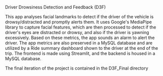 Driver Drowsiness Detection and Feedback (D3F)

This app analyses facial landmarks to detect if the driver of the vehicle is drowsy/distracted and promptly alerts them. It uses Google's MediaPipe library to capture facial features, which are then processed to detect if the driver's eyes are distracted or drowsy, and also if the driver is yawning excessively. Based on these metrics, the app sounds an alarm to alert the driver. The app metrics are also preserved in a MySQL database and are utilized by a Ride summary dashboard shown to the driver at the end of the trip. The frontend is made using Streamlit, and the backend is housed in a MySQL database. 

The final iteration of the project is contained in the D3F_Final directory
